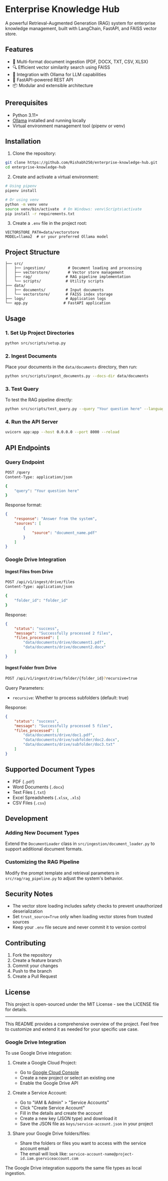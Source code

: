 # Enterprise Knowledge Hub

A powerful Retrieval-Augmented Generation (RAG) system for enterprise knowledge management, built with LangChain, FastAPI, and FAISS vector store.

## Features

- 📄 Multi-format document ingestion (PDF, DOCX, TXT, CSV, XLSX)
- 🔍 Efficient vector similarity search using FAISS
- 🤖 Integration with Ollama for LLM capabilities
- 🚀 FastAPI-powered REST API
- 📦 Modular and extensible architecture

## Prerequisites

- Python 3.11+
- [Ollama](https://ollama.ai/) installed and running locally
- Virtual environment management tool (pipenv or venv)

## Installation

1. Clone the repository:
```bash
git clone https://github.com/Rishabh250/enterprise-knowledge-hub.git
cd enterprise-knowledge-hub
```

2. Create and activate a virtual environment:
```bash
# Using pipenv
pipenv install

# Or using venv
python -m venv venv
source venv/bin/activate  # On Windows: venv\Scripts\activate
pip install -r requirements.txt
```

3. Create a `.env` file in the project root:
```env
VECTORSTORE_PATH=data/vectorstore
MODEL=llama2  # or your preferred Ollama model
```

## Project Structure

```
├── src/
│   ├── ingestion/          # Document loading and processing
│   ├── vectorstore/        # Vector store management
│   ├── rag/               # RAG pipeline implementation
│   └── scripts/           # Utility scripts
├── data/
│   ├── documents/         # Input documents
│   └── vectorstore/       # FAISS index storage
├── logs/                  # Application logs
└── app.py                # FastAPI application
```

## Usage

### 1. Set Up Project Directories

```bash
python src/scripts/setup.py
```

### 2. Ingest Documents

Place your documents in the `data/documents` directory, then run:

```bash
python src/scripts/ingest_documents.py --docs-dir data/documents
```

### 3. Test Query

To test the RAG pipeline directly:

```bash
python src/scripts/test_query.py --query "Your question here" --language "en"
```

### 4. Run the API Server

```bash
uvicorn app:app --host 0.0.0.0 --port 8000 --reload
```

## API Endpoints

### Query Endpoint

```bash
POST /query
Content-Type: application/json

{
    "query": "Your question here"
}
```

Response format:
```json
{
    "response": "Answer from the system",
    "sources": [
        {
            "source": "document_name.pdf"
        }
    ]
}
```

### Google Drive Integration

#### Ingest Files from Drive

```bash
POST /api/v1/ingest/drive/files
Content-Type: application/json

{
    "folder_id": "folder_id"
}
```

Response:
```json
{
    "status": "success",
    "message": "Successfully processed 2 files",
    "files_processed": [
        "data/documents/drive/document1.pdf",
        "data/documents/drive/document2.docx"
    ]
}
```

#### Ingest Folder from Drive

```bash
POST /api/v1/ingest/drive/folder/{folder_id}?recursive=true
```

Query Parameters:
- `recursive`: Whether to process subfolders (default: true)

Response:
```json
{
    "status": "success",
    "message": "Successfully processed 5 files",
    "files_processed": [
        "data/documents/drive/doc1.pdf",
        "data/documents/drive/subfolder/doc2.docx",
        "data/documents/drive/subfolder/doc3.txt"
    ]
}
```

## Supported Document Types

- PDF (`.pdf`)
- Word Documents (`.docx`)
- Text Files (`.txt`)
- Excel Spreadsheets (`.xlsx`, `.xls`)
- CSV Files (`.csv`)

## Development

### Adding New Document Types

Extend the `DocumentLoader` class in `src/ingestion/document_loader.py` to support additional document formats.

### Customizing the RAG Pipeline

Modify the prompt template and retrieval parameters in `src/rag/rag_pipeline.py` to adjust the system's behavior.

## Security Notes

- The vector store loading includes safety checks to prevent unauthorized deserialization
- Set `trust_source=True` only when loading vector stores from trusted sources
- Keep your `.env` file secure and never commit it to version control

## Contributing

1. Fork the repository
2. Create a feature branch
3. Commit your changes
4. Push to the branch
5. Create a Pull Request

## License

This project is open-sourced under the MIT License - see the LICENSE file for details.

---

This README provides a comprehensive overview of the project. Feel free to customize and extend it as needed for your specific use case.

### Google Drive Integration

To use Google Drive integration:

1. Create a Google Cloud Project:
   - Go to [Google Cloud Console](https://console.cloud.google.com/)
   - Create a new project or select an existing one
   - Enable the Google Drive API

2. Create a Service Account:
   - Go to "IAM & Admin" > "Service Accounts"
   - Click "Create Service Account"
   - Fill in the details and create the account
   - Create a new key (JSON type) and download it
   - Save the JSON file as `keys/service-account.json` in your project

3. Share your Google Drive folders/files:
   - Share the folders or files you want to access with the service account email
   - The email will look like: `service-account-name@project-id.iam.gserviceaccount.com`

The Google Drive integration supports the same file types as local ingestion.
